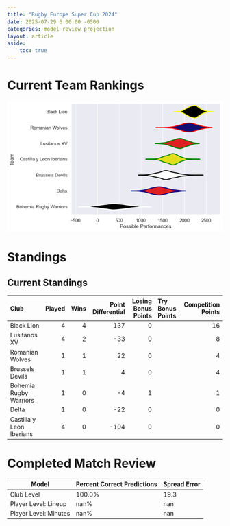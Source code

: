 ```yaml
---  
title: "Rugby Europe Super Cup 2024"  
date: 2025-07-29 6:00:00 -0500  
categories: model review projection  
layout: article  
aside:  
    toc: true  
---
```

# Current Team Rankings


![Club Rankings](plots/rankings_Rugby_Europe_Super_Cup_2024.png)
# Standings

## Current Standings


| Club                     |   Played |   Wins |   Point Differential |   Losing Bonus Points | Try Bonus Points   |   Competition Points |
|:-------------------------|---------:|-------:|---------------------:|----------------------:|:-------------------|---------------------:|
| Black Lion               |        4 |      4 |                  137 |                     0 |                    |                   16 |
| Lusitanos XV             |        4 |      2 |                  -33 |                     0 |                    |                    8 |
| Romanian Wolves          |        1 |      1 |                   22 |                     0 |                    |                    4 |
| Brussels Devils          |        1 |      1 |                    4 |                     0 |                    |                    4 |
| Bohemia Rugby Warriors   |        1 |      0 |                   -4 |                     1 |                    |                    1 |
| Delta                    |        1 |      0 |                  -22 |                     0 |                    |                    0 |
| Castilla y Leon Iberians |        4 |      0 |                 -104 |                     0 |                    |                    0 |



# Completed Match Review


| Model | Percent Correct Predictions | Spread Error |
| ------ | ------ | ------ |
| Club Level | 100.0% | 19.3 |
| Player Level: Lineup | nan% | nan |
| Player Level: Minutes | nan% | nan |

